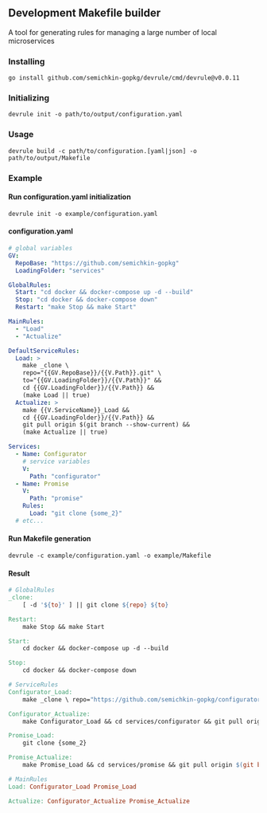 ## Development Makefile builder
A tool for generating rules for managing a large number of local microservices

### Installing
`go install github.com/semichkin-gopkg/devrule/cmd/devrule@v0.0.11`

### Initializing
`devrule init -o path/to/output/configuration.yaml`

### Usage
`devrule build -c path/to/configuration.[yaml|json] -o path/to/output/Makefile`

### Example

#### Run configuration.yaml initialization
`devrule init -o example/configuration.yaml`

#### configuration.yaml
```yaml
# global variables
GV:
  RepoBase: "https://github.com/semichkin-gopkg"
  LoadingFolder: "services"

GlobalRules:
  Start: "cd docker && docker-compose up -d --build"
  Stop: "cd docker && docker-compose down"
  Restart: "make Stop && make Start"

MainRules:
  - "Load"
  - "Actualize"

DefaultServiceRules:
  Load: >
    make _clone \
    repo="{{GV.RepoBase}}/{{V.Path}}.git" \
    to="{{GV.LoadingFolder}}/{{V.Path}}" &&
    cd {{GV.LoadingFolder}}/{{V.Path}} &&
    (make Load || true)
  Actualize: >
    make {{V.ServiceName}}_Load &&
    cd {{GV.LoadingFolder}}/{{V.Path}} &&
    git pull origin $(git branch --show-current) &&
    (make Actualize || true)

Services:
  - Name: Configurator
    # service variables
    V:
      Path: "configurator"
  - Name: Promise
    V:
      Path: "promise"
    Rules:
      Load: "git clone {some_2}"
  # etc...
```

#### Run Makefile generation
`devrule -c example/configuration.yaml -o example/Makefile`

#### Result
```makefile
# GlobalRules
_clone: 
	[ -d '${to}' ] || git clone ${repo} ${to}

Restart: 
	make Stop && make Start

Start: 
	cd docker && docker-compose up -d --build

Stop: 
	cd docker && docker-compose down

# ServiceRules
Configurator_Load: 
	make _clone \ repo="https://github.com/semichkin-gopkg/configurator.git" \ to="services/configurator" && cd services/configurator && (make Load || true)

Configurator_Actualize: 
	make Configurator_Load && cd services/configurator && git pull origin $(git branch --show-current) && (make Actualize || true)

Promise_Load: 
	git clone {some_2}

Promise_Actualize: 
	make Promise_Load && cd services/promise && git pull origin $(git branch --show-current) && (make Actualize || true)

# MainRules
Load: Configurator_Load Promise_Load

Actualize: Configurator_Actualize Promise_Actualize
```
